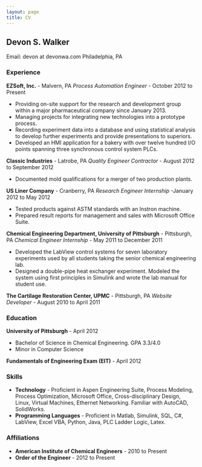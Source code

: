 ```yaml
---
layout: page
title: CV
---
```

<!--<div class="box-download">
**download**
pdf: [Walker, Devon - Resume.pdf](http://www.devonwa.com/wp-content/uploads/2014/09/Walker-Devon-Resume.pdf)
tex: [Walker, Devon - Resume.tex](https://github.com/devonwa/latex-resume/blob/master/Walker%2C%20Devon%20-%20Resume.tex)
</div>-->

## Devon S. Walker

Email: devon at devonwa.com
Philadelphia, PA

### Experience

**EZSoft, Inc.** - Malvern, PA
_Process Automation Engineer_ - October 2012 to Present

*   Providing on-site support for the research and development group within a major pharmaceutical company since January 2013.
  *   Managing projects for integrating new technologies into a prototype process.
  *   Recording experiment data into a database and using statistical analysis to develop further experiments and provide presentations to superiors.
*   Developed an HMI application for a bakery with over twelve hundred I/O points spanning three synchronous control system PLCs.

**Classic Industries** - Latrobe, PA
_Quality Engineer Contractor_ - August 2012 to September 2012

*   Documented mold qualifications for a merger of two production plants.

**US Liner Company** - Cranberry, PA
_Research Engineer Internship_ -January 2012 to May 2012

*   Tested products against ASTM standards with an Instron machine.
*   Prepared result reports for management and sales with Microsoft Office Suite.

**Chemical Engineering Department, University of Pittsburgh** - Pittsburgh, PA
_Chemical Engineer Internship_ - May 2011 to December 2011

*   Developed the LabView control systems for seven laboratory experiments used by all students taking the senior chemical engineering lab.
*   Designed a double-pipe heat exchanger experiment.  Modeled the system using first principles in Simulink and wrote the lab manual for student use.

**The Cartilage Restoration Center, UPMC**  - Pittsburgh, PA
_Website Developer_ - August 2010 to April 2011

### Education

**University of Pittsburgh** - April 2012
- Bachelor of Science in Chemical Engineering. GPA 3.3/4.0
- Minor in Computer Science

**Fundamentals of Engineering Exam (EIT)** - April 2012

### Skills

*   **Technology** - Proficient in Aspen Engineering Suite, Process Modeling, Process Optimization, Microsoft Office, Cross-disciplinary Design, Linux, Virtual Machines, Ethernet Networking. Familiar with AutoCAD, SolidWorks.
*   **Programming Languages** - Proficient in Matlab, Simulink, SQL, C#, LabView, Excel VBA, Python, Java, PLC Ladder Logic, Latex.

### Affiliations

*   **American Institute of Chemical Engineers** - 2010 to Present
*   **Order of the Engineer** - 2012 to Present
